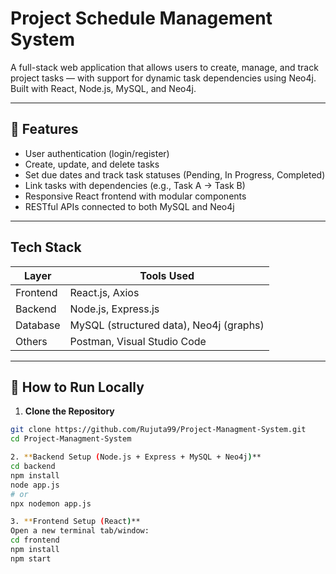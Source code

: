 # Project Schedule Management System

A full-stack web application that allows users to create, manage, and track project tasks — with support for dynamic task dependencies using Neo4j. Built with React, Node.js, MySQL, and Neo4j.

---

## 🚀 Features

- User authentication (login/register)
- Create, update, and delete tasks
- Set due dates and track task statuses (Pending, In Progress, Completed)
- Link tasks with dependencies (e.g., Task A → Task B)
- Responsive React frontend with modular components
- RESTful APIs connected to both MySQL and Neo4j

---

## Tech Stack
| Layer     | Tools Used                             |
|-----------|-----------------------------------------|
| Frontend  | React.js, Axios                         |
| Backend   | Node.js, Express.js                     |
| Database  | MySQL (structured data), Neo4j (graphs) |
| Others    | Postman, Visual Studio Code             |


---
## 🧪 How to Run Locally

1. **Clone the Repository**
```bash
git clone https://github.com/Rujuta99/Project-Managment-System.git
cd Project-Managment-System

2. **Backend Setup (Node.js + Express + MySQL + Neo4j)**
cd backend
npm install
node app.js
# or
npx nodemon app.js

3. **Frontend Setup (React)**
Open a new terminal tab/window:
cd frontend
npm install
npm start


